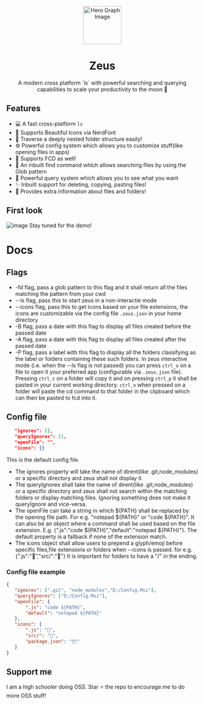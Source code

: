 <p align="center">
  <img width="100px" src="https://api.iconify.design/noto-v1:telescope.svg" align="center" alt="Hero Graph Image" />
  <h1 align="center">Zeus </h1>
  <p align="center"> A modern cross platform `ls` with powerful searching and querying capabilities to scale your productivity to the moon 🚀
  </p>
</p>

## Features
- 💻 A fast cross-platform `ls`
- 🎨 Supports Beautiful Icons via NerdFont
- 📁 Traverse a deeply nested folder structure easily!
- ⚙  Powerful config system which allows you to customize stuff(like opening files in apps)
- 💪 Supports FCD as well!
- 🔎 An inbuilt find command which allows searching files by using the Glob pattern 
- 🧐 Powerful query system which allows you to see what you want
- ✨ Inbuilt support for deleting, copying, pasting files! 
- 📄 Provides extra information about files and folders! 
## First look
![image](https://user-images.githubusercontent.com/58482194/139567326-6e24585b-39cd-4cbc-a828-4f6621bdb6ed.png)
Stay tuned for the demo!

# Docs

## Flags
- -fd flag, pass a glob pattern to this flag and it shall return all the files matching the pattern from your cwd
- --ls flag, pass this to start zeus in a non-interactie mode
- --icons flag, pass this to get icons based on your file extensions, the icons are customizable via the config file `.zeus.json` in your home directory
- -B flag, pass a date with this flag to display all files created before the passed date
- -A flag, pass a date with this flag to display all files created after the passed date
- -P flag, pass a label with this flag to display all the folders classifying as the label or folders containing these such folders. 
In zeus interactive mode (i.e. when the --ls flag is not passed) you can press `ctrl_o` on a file to open it your preferred app (configurable via `.zeus.json` file). Pressing `ctrl_c` on a folder will copy it and on pressing `ctrl_p` it shall be pasted in your current working directory. `ctrl_o` when pressed on a folder will paste the cd command to that folder in the clipboard which can then be pasted to fcd into it.
 
## Config file
 ```json
    "ignores": [],
    "queryIgnores": [],
    "openFile": "",
    "icons": {}
 ```
 This is the default config file. 
 - The ignores property will take the name of dirent(like .git,node_modules) or a specific directory and zeus shall not display it. 
 - The queryIgnores shall take the name of dirent(like .git,node_modules) or a specific directory and zeus shall not search within the matching folders or display matching     files. Ignoring something does not make it queryIgnore and vice-versa. 
 - The openFile can take a string in which ${PATH} shall be replaced by the opening file path. For e.g. "notepad ${PATH}" or "code ${PATH}". It can also be an object where a command shall be used based on the file extension. E.g. {".js":"code ${PATH}","default":"notepad ${PATH}"}. The default property is a fallback if none of the extension match. 
 - The icons object shall allow users to prepend a glyph/emoji before specific files,file extensions or folders when --icons is passed. for e.g. {".js":"🎄","src/":"🎉"} It is important for folders to have a "/" in the ending. 
 ### Config file example
 ```json 
 {
    "ignores": [".git", "node_modules","D:/Config.Msi"],
    "queryIgnores": ["D:/Config.Msi"],
    "openFile": {
        ".js": "code ${PATH}",
        "default": "notepad ${PATH}"
    },
    "icons": {
        ".js": "🎄",
        "src/": "🎉",
        "package.json": "📦"
    }
}
 ```

## Support me
I am a high schooler doing OSS. Star ⭐ the repo to encourage me to do more OSS stuff!

